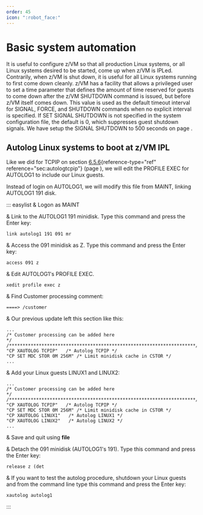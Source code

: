 ```yaml
---
order: 45
icon: ":robot_face:"
---
```

# Basic system automation

It is useful to configure z/VM so that all production Linux systems, or
all Linux systems desired to be started, come up when z/VM is IPLed.
Contrarily, when z/VM is shut down, it is useful for all Linux systems
running to first come down cleanly. z/VM has a facility that allows a
privileged user to set a time parameter that defines the amount of time
reserved for guests to come down after the z/VM SHUTDOWN command is
issued, but before z/VM itself comes down. This value is used as the
default timeout interval for SIGNAL, FORCE, and SHUTDOWN commands when
no explicit interval is specified. If SET SIGNAL SHUTDOWN is not
specified in the system configuration file, the default is 0, which
suppresses guest shutdown signals. We have setup the SIGNAL SHUTDOWN to
500 seconds on page .

## Autolog Linux systems to boot at z/VM IPL

Like we did for TCPIP on section
[6.5.6](#sec:autologtcpip){reference-type="ref"
reference="sec:autologtcpip"} (page ), we will edit the PROFILE EXEC for
AUTOLOG1 to include our Linux guests.

Instead of login on AUTOLOG1, we will modify this file from MAINT,
linking AUTOLOG1 191 disk.

::: easylist
& Logon as MAINT

& Link to the AUTOLOG1 191 minidisk. Type this command and press the
Enter key:

```
link autolog1 191 091 mr
```

& Access the 091 minidisk as Z. Type this command and press the Enter
key:

```
access 091 z
```

& Edit AUTOLOG1's PROFILE EXEC.

```
xedit profile exec z
```

& Find Customer processing comment:

```
====> /customer
```

& Our previous update left this section like this:

```
...
/* Customer processing can be added here
*/
/*********************************************************************/
"CP XAUTOLOG TCPIP"   /* Autolog TCPIP */
"CP SET MDC STOR 0M 256M" /* Limit minidisk cache in CSTOR */
...
```

& Add your Linux guests LINUX1 and LINUX2:

```
...
/* Customer processing can be added here
*/
/*********************************************************************/
"CP XAUTOLOG TCPIP"   /* Autolog TCPIP */
"CP SET MDC STOR 0M 256M" /* Limit minidisk cache in CSTOR */
"CP XAUTOLOG LINUX1"   /* Autolog LINUX1 */
"CP XAUTOLOG LINUX2"   /* Autolog LINUX2 */
...
```

& Save and quit using **file**

& Detach the 091 minidisk (AUTOLOG1's 191). Type this command and press
the Enter key:

```
release z (det
```

& If you want to test the autolog procedure, shutdown your Linux guests
and from the command line type this command and press the Enter key:

```
xautolog autolog1
```
:::
